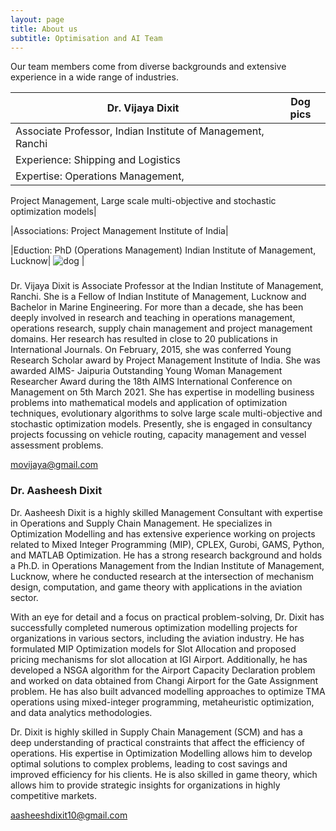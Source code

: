 ```yaml
---
layout: page
title: About us
subtitle: Optimisation and AI Team
---
```

Our team members come from diverse backgrounds and extensive experience in a wide range of industries.

| Dr. Vijaya Dixit                    | Dog pics                            |
| ----------------------------------- | ----------------------------------- |
| Associate Professor, Indian Institute of Management, Ranchi|
| Experience: Shipping and Logistics|
| Expertise: Operations Management,
Project Management,
Large scale multi-objective and stochastic
optimization models|

|Associations: Project Management Institute of India|

|Eduction: PhD (Operations Management) Indian Institute of Management, Lucknow| ![dog](https://example.com/dog.png) |

### 

Dr. Vijaya Dixit is Associate Professor at the Indian Institute of Management, Ranchi. She is a
Fellow of Indian Institute of Management, Lucknow and Bachelor in Marine Engineering. For more
than a decade, she has been deeply involved in research and teaching in operations management,
operations research, supply chain management and project management domains. Her research has
resulted in close to 20 publications in International Journals. On February, 2015, she was conferred
Young Research Scholar award by Project Management Institute of India. She was awarded AIMS-
Jaipuria Outstanding Young Woman Management Researcher Award during the 18th AIMS
International Conference on Management on 5th March 2021.
She has expertise in modelling business problems into mathematical models and application of
optimization techniques, evolutionary algorithms to solve large scale multi-objective and stochastic
optimization models. Presently, she is engaged in consultancy projects focussing on vehicle routing,
capacity management and vessel assessment problems.

<movijaya@gmail.com>

### Dr. Aasheesh Dixit

Dr. Aasheesh Dixit is a highly skilled Management Consultant with expertise in Operations and Supply Chain Management. He specializes in Optimization Modelling and has extensive experience working on projects related to Mixed Integer Programming (MIP), CPLEX, Gurobi, GAMS, Python, and MATLAB Optimization. He has a strong research background and holds a Ph.D. in Operations Management from the Indian Institute of Management, Lucknow, where he conducted research at the intersection of mechanism design, computation, and game theory with applications in the aviation sector.

With an eye for detail and a focus on practical problem-solving, Dr. Dixit has successfully completed numerous optimization modelling projects for organizations in various sectors, including the aviation industry. He has formulated MIP Optimization models for Slot Allocation and proposed pricing mechanisms for slot allocation at IGI Airport. Additionally, he has developed a NSGA algorithm for the Airport Capacity Declaration problem and worked on data obtained from Changi Airport for the Gate Assignment problem. He has also built advanced modelling approaches to optimize TMA operations using mixed-integer programming, metaheuristic optimization, and data analytics methodologies.

Dr. Dixit is highly skilled in Supply Chain Management (SCM) and has a deep understanding of practical constraints that affect the efficiency of operations. His expertise in Optimization Modelling allows him to develop optimal solutions to complex problems, leading to cost savings and improved efficiency for his clients. He is also skilled in game theory, which allows him to provide strategic insights for organizations in highly competitive markets.

<aasheeshdixit10@gmail.com>
